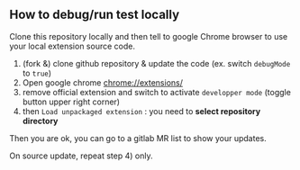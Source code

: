 ## How to debug/run test locally

Clone this repository locally and then tell to google Chrome browser to use your local extension source code.

1) (fork &) clone github repository & update the code (ex. switch `debugMode` to `true`)
2) Open google chrome [chrome://extensions/](chrome://extensions/)
3) remove official extension and switch to activate `developper mode` (toggle button upper right corner)
4) then `Load unpackaged extension` : you need to **select repository directory**

Then you are ok, you can go to a gitlab MR list to show your updates.

On source update, repeat step 4) only.
